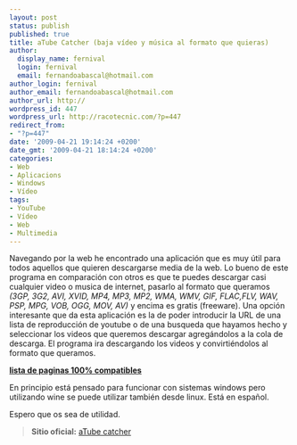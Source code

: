 ```yaml
---
layout: post
status: publish
published: true
title: aTube Catcher (baja vídeo y música al formato que quieras)
author:
  display_name: fernival
  login: fernival
  email: fernandoabascal@hotmail.com
author_login: fernival
author_email: fernandoabascal@hotmail.com
author_url: http://
wordpress_id: 447
wordpress_url: http://racotecnic.com/?p=447
redirect_from:
- "?p=447"
date: '2009-04-21 19:14:24 +0200'
date_gmt: '2009-04-21 18:14:24 +0200'
categories:
- Web
- Aplicacions
- Windows
- Vídeo
tags:
- YouTube
- Vídeo
- Web
- Multimedia
---
```


Navegando por la web he encontrado una aplicación que es muy útil para todos
aquellos que quieren descargarse media de la web. Lo bueno de este programa en
comparación con otros es que te puedes descargar casi cualquier video o musica
de internet, pasarlo al formato que queramos
_(3GP, 3G2, AVI, XVID, MP4, MP3, MP2, WMA, WMV, GIF, FLAC,FLV, WAV, PSP, MPG, VOB, OGG, MOV, AV)_
y encima es gratis (freeware). Una opción interesante que da esta aplicación es
la de poder introducir la URL de una lista de reproducción de youtube o de una
busqueda que hayamos hecho y seleccionar los videos que queremos descargar
agregándolos a la cola de descarga. El programa ira descargando los videos y
convirtiéndolos al formato que queramos.

**<a href="http://www.atube.me/video/supported-sites-list.html" rel="nofollow" target="_blank">lista de paginas 100% compatibles</a>**

En principio está pensado para funcionar con sistemas windows pero utilizando
wine se puede utilizar también desde linux. Está en español.

Espero que os sea de utilidad.

<blockquote>
  <strong>Sitio oficial:</strong>
  <a href="http://www.atube.me/video/" rel="nofollow" target="_blank">aTube catcher</a>
</blockquote>
